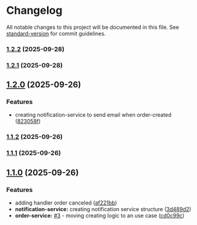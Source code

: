 # Changelog

All notable changes to this project will be documented in this file. See [standard-version](https://github.com/conventional-changelog/standard-version) for commit guidelines.

### [1.2.2](https://github.com/VilasBoas1407/projeto-1-eda-plataforma-e-commerce/compare/v0.0.3...v1.2.2) (2025-09-28)

### [1.2.1](https://github.com/VilasBoas1407/projeto-1-eda-plataforma-e-commerce/compare/v0.0.2...v1.2.1) (2025-09-28)

## [1.2.0](https://github.com/VilasBoas1407/projeto-1-eda-plataforma-e-commerce/compare/v1.12.2...v1.2.0) (2025-09-26)


### Features

* creating notification-service to send email when order-created ([823058f](https://github.com/VilasBoas1407/projeto-1-eda-plataforma-e-commerce/commit/823058f961571bc7371db41a51ead3d1f23a458e))

### [1.1.2](https://github.com/VilasBoas1407/projeto-1-eda-plataforma-e-commerce/compare/v1.1.1...v1.1.2) (2025-09-26)

### [1.1.1](https://github.com/VilasBoas1407/projeto-1-eda-plataforma-e-commerce/compare/v1.1.0...v1.1.1) (2025-09-26)

## [1.1.0](https://github.com/VilasBoas1407/projeto-1-eda-plataforma-e-commerce/compare/v1.12.0...v1.1.0) (2025-09-26)


### Features

* adding handler order canceled ([af221bb](https://github.com/VilasBoas1407/projeto-1-eda-plataforma-e-commerce/commit/af221bbeaaa37077333161485472c4d9c8af6483))
* **notification-service:** creating notification service structure ([3d489d2](https://github.com/VilasBoas1407/projeto-1-eda-plataforma-e-commerce/commit/3d489d25994578f7a61e3f2173c95a9921b5dcb5))
* **order-service:**  [#3](https://github.com/VilasBoas1407/projeto-1-eda-plataforma-e-commerce/issues/3) - moving creating logic to an use case ([cd0c99c](https://github.com/VilasBoas1407/projeto-1-eda-plataforma-e-commerce/commit/cd0c99c0b6edc375f4a60e563886dba1cbfc2875))

